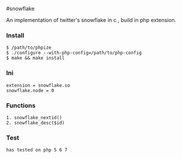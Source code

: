 #snowflake

An implementation of twitter's snowflake in c , build in php extension.

### Install
```
$ /path/to/phpize
$ ./configure --with-php-config=/path/to/php-config
$ make && make install
```

### Ini
```
extension = snowflake.so
snowflake.node = 0
```

### Functions
```
1. snowflake_nextid()
2. snowflake_desc($id)
```

### Test
```
has tested on php 5 6 7

```